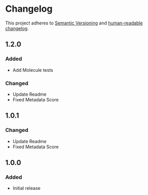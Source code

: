 # Changelog

This project adheres to [Semantic Versioning](https://semver.org/spec/v2.0.0.html)
and [human-readable changelog](https://keepachangelog.com/en/1.0.0/).

## 1.2.0

### Added

- Add Molecule tests

### Changed

- Update Readme
- Fixed Metadata Score

## 1.0.1

### Changed

- Update Readme
- Fixed Metadata Score

## 1.0.0

### Added

- Initial release
